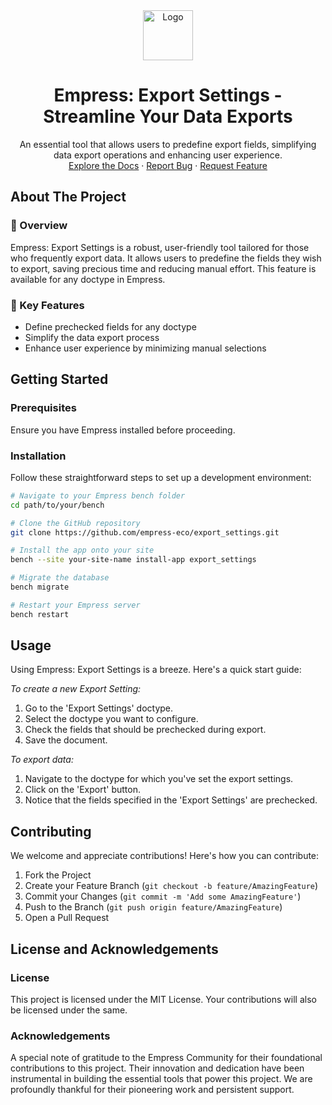 <div align="center">
<img src="https://grow.empress.eco/uploads/default/original/2X/1/1f1e1044d3864269d2a613577edb9763890422ab.png" alt="Logo" width="80" height="80">

<h1 align="center">Empress: Export Settings - Streamline Your Data Exports</h1>
<p align="center">
An essential tool that allows users to predefine export fields, simplifying data export operations and enhancing user experience.
<br />
<a href="https://grow.empress.eco/">Explore the Docs</a>
·
<a href="https://github.com/empress-eco/export_settings/issues">Report Bug</a>
·
<a href="https://github.com/empress-eco/export_settings/issues">Request Feature</a>
</p>
</div>

## About The Project

### 📖 Overview
Empress: Export Settings is a robust, user-friendly tool tailored for those who frequently export data. It allows users to predefine the fields they wish to export, saving precious time and reducing manual effort. This feature is available for any doctype in Empress.

### 🌟 Key Features
- Define prechecked fields for any doctype
- Simplify the data export process
- Enhance user experience by minimizing manual selections

## Getting Started

### Prerequisites
Ensure you have Empress installed before proceeding.

### Installation
Follow these straightforward steps to set up a development environment:

```sh
# Navigate to your Empress bench folder
cd path/to/your/bench 

# Clone the GitHub repository
git clone https://github.com/empress-eco/export_settings.git

# Install the app onto your site
bench --site your-site-name install-app export_settings

# Migrate the database
bench migrate

# Restart your Empress server
bench restart
```

## Usage
Using Empress: Export Settings is a breeze. Here's a quick start guide:

_To create a new Export Setting:_
1. Go to the 'Export Settings' doctype.
2. Select the doctype you want to configure.
3. Check the fields that should be prechecked during export.
4. Save the document.

_To export data:_
1. Navigate to the doctype for which you've set the export settings.
2. Click on the 'Export' button.
3. Notice that the fields specified in the 'Export Settings' are prechecked.

## Contributing
We welcome and appreciate contributions! Here's how you can contribute:

1. Fork the Project
2. Create your Feature Branch (`git checkout -b feature/AmazingFeature`)
3. Commit your Changes (`git commit -m 'Add some AmazingFeature'`)
4. Push to the Branch (`git push origin feature/AmazingFeature`)
5. Open a Pull Request

## License and Acknowledgements

### License
This project is licensed under the MIT License. Your contributions will also be licensed under the same.

### Acknowledgements
A special note of gratitude to the Empress Community for their foundational contributions to this project. Their innovation and dedication have been instrumental in building the essential tools that power this project. We are profoundly thankful for their pioneering work and persistent support.